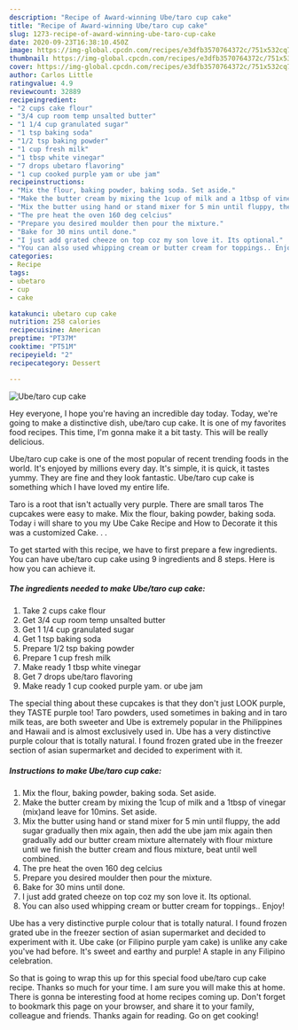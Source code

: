 ```yaml
---
description: "Recipe of Award-winning Ube/taro cup cake"
title: "Recipe of Award-winning Ube/taro cup cake"
slug: 1273-recipe-of-award-winning-ube-taro-cup-cake
date: 2020-09-23T16:38:10.450Z
image: https://img-global.cpcdn.com/recipes/e3dfb3570764372c/751x532cq70/ubetaro-cup-cake-recipe-main-photo.jpg
thumbnail: https://img-global.cpcdn.com/recipes/e3dfb3570764372c/751x532cq70/ubetaro-cup-cake-recipe-main-photo.jpg
cover: https://img-global.cpcdn.com/recipes/e3dfb3570764372c/751x532cq70/ubetaro-cup-cake-recipe-main-photo.jpg
author: Carlos Little
ratingvalue: 4.9
reviewcount: 32889
recipeingredient:
- "2 cups cake flour"
- "3/4 cup room temp unsalted butter"
- "1 1/4 cup granulated sugar"
- "1 tsp baking soda"
- "1/2 tsp baking powder"
- "1 cup fresh milk"
- "1 tbsp white vinegar"
- "7 drops ubetaro flavoring"
- "1 cup cooked purple yam or ube jam"
recipeinstructions:
- "Mix the flour, baking powder, baking soda. Set aside."
- "Make the butter cream by mixing the 1cup of milk and a 1tbsp of vinegar (mix)and leave for 10mins. Set aside."
- "Mix the butter using hand or stand mixer for 5 min until fluppy, the add sugar gradually then mix again, then add the ube jam mix again then gradually add our butter cream mixture alternately with flour mixture until we finish the butter cream and flous mixture, beat until well combined."
- "The pre heat the oven 160 deg celcius"
- "Prepare you desired moulder then pour the mixture."
- "Bake for 30 mins until done."
- "I just add grated cheeze on top coz my son love it. Its optional."
- "You can also used whipping cream or butter cream for toppings.. Enjoy!"
categories:
- Recipe
tags:
- ubetaro
- cup
- cake

katakunci: ubetaro cup cake 
nutrition: 258 calories
recipecuisine: American
preptime: "PT37M"
cooktime: "PT51M"
recipeyield: "2"
recipecategory: Dessert

---
```



![Ube/taro cup cake](https://img-global.cpcdn.com/recipes/e3dfb3570764372c/751x532cq70/ubetaro-cup-cake-recipe-main-photo.jpg)

Hey everyone, I hope you're having an incredible day today. Today, we're going to make a distinctive dish, ube/taro cup cake. It is one of my favorites food recipes. This time, I'm gonna make it a bit tasty. This will be really delicious.

Ube/taro cup cake is one of the most popular of recent trending foods in the world. It's enjoyed by millions every day. It's simple, it is quick, it tastes yummy. They are fine and they look fantastic. Ube/taro cup cake is something which I have loved my entire life.

Taro is a root that isn&#39;t actually very purple. There are small taros The cupcakes were easy to make. Mix the flour, baking powder, baking soda. Today i will share to you my Ube Cake Recipe and How to Decorate it this was a customized Cake. . .


To get started with this recipe, we have to first prepare a few ingredients. You can have ube/taro cup cake using 9 ingredients and 8 steps. Here is how you can achieve it.

<!--inarticleads1-->

##### The ingredients needed to make Ube/taro cup cake:

1. Take 2 cups cake flour
1. Get 3/4 cup room temp unsalted butter
1. Get 1 1/4 cup granulated sugar
1. Get 1 tsp baking soda
1. Prepare 1/2 tsp baking powder
1. Prepare 1 cup fresh milk
1. Make ready 1 tbsp white vinegar
1. Get 7 drops ube/taro flavoring
1. Make ready 1 cup cooked purple yam. or ube jam


The special thing about these cupcakes is that they don&#39;t just LOOK purple, they TASTE purple too! Taro powders, used sometimes in baking and in taro milk teas, are both sweeter and Ube is extremely popular in the Philippines and Hawaii and is almost exclusively used in. Ube has a very distinctive purple colour that is totally natural. I found frozen grated ube in the freezer section of asian supermarket and decided to experiment with it. 

<!--inarticleads2-->

##### Instructions to make Ube/taro cup cake:

1. Mix the flour, baking powder, baking soda. Set aside.
1. Make the butter cream by mixing the 1cup of milk and a 1tbsp of vinegar (mix)and leave for 10mins. Set aside.
1. Mix the butter using hand or stand mixer for 5 min until fluppy, the add sugar gradually then mix again, then add the ube jam mix again then gradually add our butter cream mixture alternately with flour mixture until we finish the butter cream and flous mixture, beat until well combined.
1. The pre heat the oven 160 deg celcius
1. Prepare you desired moulder then pour the mixture.
1. Bake for 30 mins until done.
1. I just add grated cheeze on top coz my son love it. Its optional.
1. You can also used whipping cream or butter cream for toppings.. Enjoy!


Ube has a very distinctive purple colour that is totally natural. I found frozen grated ube in the freezer section of asian supermarket and decided to experiment with it. Ube cake (or Filipino purple yam cake) is unlike any cake you&#39;ve had before. It&#39;s sweet and earthy and purple! A staple in any Filipino celebration. 

So that is going to wrap this up for this special food ube/taro cup cake recipe. Thanks so much for your time. I am sure you will make this at home. There is gonna be interesting food at home recipes coming up. Don't forget to bookmark this page on your browser, and share it to your family, colleague and friends. Thanks again for reading. Go on get cooking!
